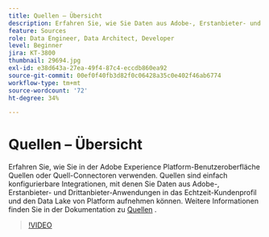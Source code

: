 ```yaml
---
title: Quellen – Übersicht
description: Erfahren Sie, wie Sie Daten aus Adobe-, Erstanbieter- und Drittanbieter-Anwendungen einfach in das Echtzeit-Kundenprofil und den Daten-Pool von Platform aufnehmen können.
feature: Sources
role: Data Engineer, Data Architect, Developer
level: Beginner
jira: KT-3800
thumbnail: 29694.jpg
exl-id: e38d643a-27ea-49f4-87c4-eccdb860ea92
source-git-commit: 00ef0f40fb3d82f0c06428a35c0e402f46ab6774
workflow-type: tm+mt
source-wordcount: '72'
ht-degree: 34%

---
```


# Quellen – Übersicht

Erfahren Sie, wie Sie in der Adobe Experience Platform-Benutzeroberfläche Quellen oder Quell-Connectoren verwenden. Quellen sind einfach konfigurierbare Integrationen, mit denen Sie Daten aus Adobe-, Erstanbieter- und Drittanbieter-Anwendungen in das Echtzeit-Kundenprofil und den Data Lake von Platform aufnehmen können. Weitere Informationen finden Sie in der Dokumentation zu [Quellen](https://experienceleague.adobe.com/docs/experience-platform/sources/home.html?lang=de) .

>[!VIDEO](https://video.tv.adobe.com/v/29694?learn=on)
